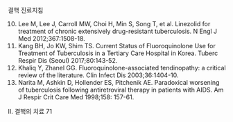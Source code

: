 결핵 진료지침

10. Lee M, Lee J, Carroll MW, Choi H, Min S, Song T, et al. Linezolid for treatment of chronic extensively drug-resistant tuberculosis. N Engl J Med 2012;367:1508-18.
11. Kang BH, Jo KW, Shim TS. Current Status of Fluoroquinolone Use for Treatment of Tuberculosis in a Tertiary Care Hospital in Korea. Tuberc Respir Dis (Seoul) 2017;80:143-52.
12. Khaliq Y, Zhanel GG. Fluoroquinolone-associated tendinopathy: a critical review of the literature. Clin Infect Dis 2003;36:1404-10.
13. Narita M, Ashkin D, Hollender ES, Pitchenik AE. Paradoxical worsening of tuberculosis following antiretroviral therapy in patients with AIDS. Am J Respir Crit Care Med 1998;158: 157-61.

II. 결핵의 치료 <PAGE>71